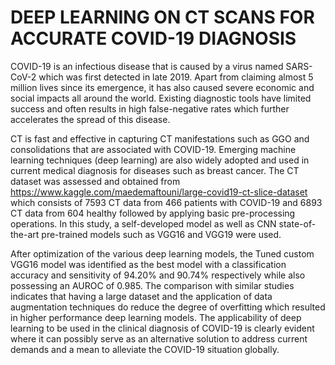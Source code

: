 # DEEP LEARNING ON CT SCANS FOR ACCURATE COVID-19 DIAGNOSIS 

COVID-19 is an infectious disease that is caused by a virus named SARS-CoV-2 which was first detected in late 2019. Apart from claiming almost 5 million lives since its emergence, it has also caused severe economic and social impacts all around the world. Existing diagnostic tools have limited success and often results in high false-negative rates which further accelerates the spread of this disease.

CT is fast and effective in capturing CT manifestations such as GGO and consolidations that are associated with COVID-19. Emerging machine learning techniques (deep learning) are also widely adopted and used in current medical diagnosis for diseases such as breast cancer. The CT dataset was assessed and obtained from https://www.kaggle.com/maedemaftouni/large-covid19-ct-slice-dataset which consists of 7593 CT data from 466 patients with COVID-19 and 6893 CT data from 604 healthy followed by applying basic pre-processing operations. In this study, a self-developed model as well as CNN state-of-the-art pre-trained models such as VGG16 and VGG19 were used. 

After optimization of the various deep learning models, the Tuned custom VGG16 model was identified as the best model with a classification accuracy and sensitivity of 94.20% and 90.74% respectively while also possessing an AUROC of 0.985. The comparison with similar studies indicates that having a large dataset and the application of data augmentation techniques do reduce the degree of overfitting which resulted in higher performance deep learning models. The applicability of deep learning to be used in the clinical diagnosis of COVID-19 is clearly evident where it can possibly serve as an alternative solution to address current demands and a mean to alleviate the COVID-19 situation globally. 
